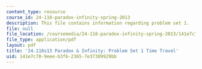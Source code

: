 ```yaml
---
content_type: resource
course_id: 24-118-paradox-infinity-spring-2013
description: This file contains information regarding problem set 1.
file: null
file_location: /coursemedia/24-118-paradox-infinity-spring-2013/141e7c789eeeb3f623657e37309929bb_MIT24_118S13_ProbSet1.pdf
file_type: application/pdf
layout: pdf
title: '24.118s13 Paradox & Infinity: Problem Set 1 Time Travel'
uid: 141e7c78-9eee-b3f6-2365-7e37309929bb
---
```

